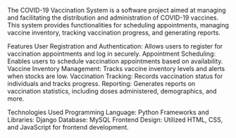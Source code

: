 The COVID-19 Vaccination System is a software project aimed at managing and facilitating the distribution and administration of COVID-19 vaccines. 
This system provides functionalities for scheduling appointments, managing vaccine inventory, tracking vaccination progress, and generating reports.

Features
User Registration and Authentication: Allows users to register for vaccination appointments and log in securely.
Appointment Scheduling: Enables users to schedule vaccination appointments based on availability.
Vaccine Inventory Management: Tracks vaccine inventory levels and alerts when stocks are low.
Vaccination Tracking: Records vaccination status for individuals and tracks progress.
Reporting: Generates reports on vaccination statistics, including doses administered, demographics, and more.

Technologies Used
Programming Language: Python
Frameworks and Libraries: Django
Database: MySQL
Frontend Design: Utilized HTML, CSS, and JavaScript for frontend development.

